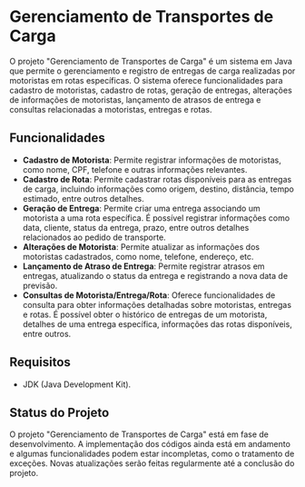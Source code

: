 # Gerenciamento de Transportes de Carga

O projeto "Gerenciamento de Transportes de Carga" é um sistema em Java que permite o gerenciamento e registro de entregas de carga realizadas por motoristas em rotas específicas. O sistema oferece funcionalidades para cadastro de motoristas, cadastro de rotas, geração de entregas, alterações de informações de motoristas, lançamento de atrasos de entrega e consultas relacionadas a motoristas, entregas e rotas.

## Funcionalidades

- **Cadastro de Motorista**: Permite registrar informações de motoristas, como nome, CPF, telefone e outras informações relevantes.
- **Cadastro de Rota**: Permite cadastrar rotas disponíveis para as entregas de carga, incluindo informações como origem, destino, distância, tempo estimado, entre outros detalhes.
- **Geração de Entrega**: Permite criar uma entrega associando um motorista a uma rota específica. É possível registrar informações como data, cliente, status da entrega, prazo, entre outros detalhes relacionados ao pedido de transporte.
- **Alterações de Motorista**: Permite atualizar as informações dos motoristas cadastrados, como nome, telefone, endereço, etc.
- **Lançamento de Atraso de Entrega**: Permite registrar atrasos em entregas, atualizando o status da entrega e registrando a nova data de previsão.
- **Consultas de Motorista/Entrega/Rota**: Oferece funcionalidades de consulta para obter informações detalhadas sobre motoristas, entregas e rotas. É possível obter o histórico de entregas de um motorista, detalhes de uma entrega específica, informações das rotas disponíveis, entre outros.

## Requisitos

- JDK (Java Development Kit).

## Status do Projeto

O projeto "Gerenciamento de Transportes de Carga" está em fase de desenvolvimento. A implementação dos códigos ainda está em andamento e algumas funcionalidades podem estar incompletas, como o tratamento de exceções. Novas atualizações serão feitas regularmente até a conclusão do projeto.
